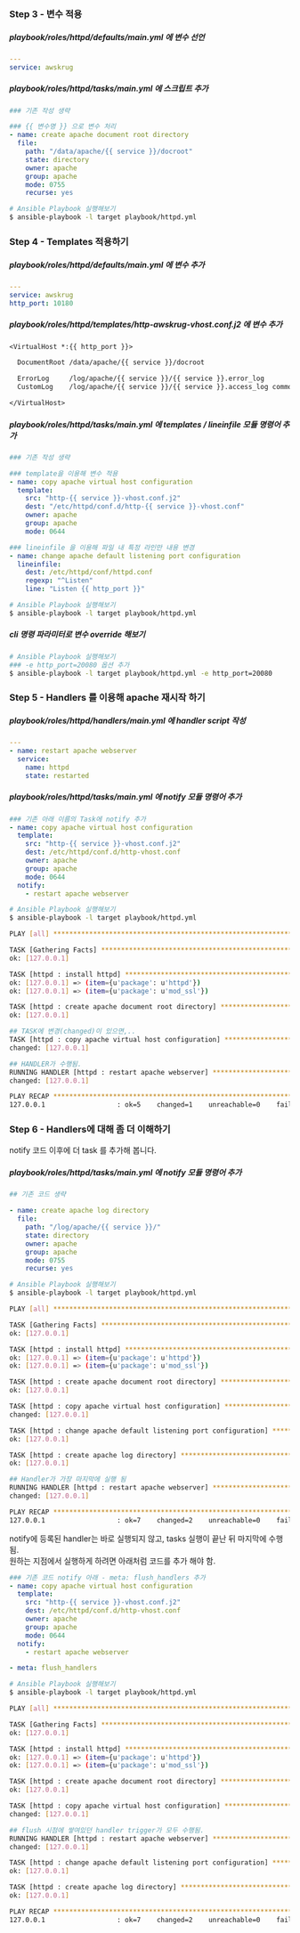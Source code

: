 
### Step 3 - 변수 적용
##### playbook/roles/httpd/defaults/main.yml 에 변수 선언
```yaml
---
service: awskrug
```
##### playbook/roles/httpd/tasks/main.yml 에 스크립트 추가
```yaml
### 기존 작성 생략

### {{ 변수명 }} 으로 변수 처리
- name: create apache document root directory
  file:
    path: "/data/apache/{{ service }}/docroot"
    state: directory
    owner: apache
    group: apache
    mode: 0755
    recurse: yes
```

```bash
# Ansible Playbook 실행해보기
$ ansible-playbook -l target playbook/httpd.yml
```

### Step 4 - Templates 적용하기
##### playbook/roles/httpd/defaults/main.yml 에 변수 추가
```yaml
---
service: awskrug
http_port: 10180
```

##### playbook/roles/httpd/templates/http-awskrug-vhost.conf.j2 에 변수 추가
```txt
<VirtualHost *:{{ http_port }}>

  DocumentRoot /data/apache/{{ service }}/docroot

  ErrorLog     /log/apache/{{ service }}/{{ service }}.error_log
  CustomLog    /log/apache/{{ service }}/{{ service }}.access_log common

</VirtualHost>
```

##### playbook/roles/httpd/tasks/main.yml 에 templates / lineinfile 모듈 명령어 추가
```yaml
### 기존 작성 생략

### template을 이용해 변수 적용
- name: copy apache virtual host configuration
  template:
    src: "http-{{ service }}-vhost.conf.j2"
    dest: "/etc/httpd/conf.d/http-{{ service }}-vhost.conf"
    owner: apache
    group: apache
    mode: 0644

### lineinfile 을 이용해 파일 내 특정 라인만 내용 변경
- name: change apache default listening port configuration
  lineinfile:
    dest: /etc/httpd/conf/httpd.conf
    regexp: "^Listen"
    line: "Listen {{ http_port }}"
```

```bash
# Ansible Playbook 실행해보기
$ ansible-playbook -l target playbook/httpd.yml
```

##### cli 명령 파라미터로 변수 override 해보기
```bash
# Ansible Playbook 실행해보기
### -e http_port=20080 옵션 추가
$ ansible-playbook -l target playbook/httpd.yml -e http_port=20080
```

### Step 5 - Handlers 를 이용해 apache 재시작 하기
##### playbook/roles/httpd/handlers/main.yml 에 handler script 작성
```yaml
---
- name: restart apache webserver
  service:
    name: httpd
    state: restarted
```
##### playbook/roles/httpd/tasks/main.yml 에 notify 모듈 명령어 추가
```yaml
### 기존 아래 이름의 Task에 notify 추가
- name: copy apache virtual host configuration
  template:
    src: "http-{{ service }}-vhost.conf.j2"
    dest: /etc/httpd/conf.d/http-vhost.conf
    owner: apache
    group: apache
    mode: 0644
  notify:
    - restart apache webserver
```

```bash
# Ansible Playbook 실행해보기
$ ansible-playbook -l target playbook/httpd.yml

PLAY [all] ***************************************************************************

TASK [Gathering Facts] ***************************************************************
ok: [127.0.0.1]

TASK [httpd : install httpd] *********************************************************
ok: [127.0.0.1] => (item={u'package': u'httpd'})
ok: [127.0.0.1] => (item={u'package': u'mod_ssl'})

TASK [httpd : create apache document root directory] *********************************
ok: [127.0.0.1]

## TASK에 변경(changed)이 있으면,..
TASK [httpd : copy apache virtual host configuration] ********************************
changed: [127.0.0.1]

## HANDLER가 수행됨.
RUNNING HANDLER [httpd : restart apache webserver] ***********************************
changed: [127.0.0.1]

PLAY RECAP ***************************************************************************
127.0.0.1                  : ok=5    changed=1    unreachable=0    failed=0
```

### Step 6 - Handlers에 대해 좀 더 이해하기
notify 코드 이후에 더 task 를 추가해 봅니다.

##### playbook/roles/httpd/tasks/main.yml 에 notify 모듈 명령어 추가
```yaml
## 기존 코드 생략

- name: create apache log directory
  file:
    path: "/log/apache/{{ service }}/"
    state: directory
    owner: apache
    group: apache
    mode: 0755
    recurse: yes
```

```bash
# Ansible Playbook 실행해보기
$ ansible-playbook -l target playbook/httpd.yml

PLAY [all] ***************************************************************************

TASK [Gathering Facts] ***************************************************************
ok: [127.0.0.1]

TASK [httpd : install httpd] *********************************************************
ok: [127.0.0.1] => (item={u'package': u'httpd'})
ok: [127.0.0.1] => (item={u'package': u'mod_ssl'})

TASK [httpd : create apache document root directory] *********************************
ok: [127.0.0.1]

TASK [httpd : copy apache virtual host configuration] ********************************
changed: [127.0.0.1]

TASK [httpd : change apache default listening port configuration] ********************
ok: [127.0.0.1]

TASK [httpd : create apache log directory] *******************************************
ok: [127.0.0.1]

## Handler가 가장 마지막에 실행 됨
RUNNING HANDLER [httpd : restart apache webserver] ***********************************
changed: [127.0.0.1]

PLAY RECAP ***************************************************************************
127.0.0.1                  : ok=7    changed=2    unreachable=0    failed=0

```
notify에 등록된 handler는 바로 실행되지 않고, tasks 실행이 끝난 뒤 마지막에 수행 됨.<br>
원하는 지점에서 실행하게 하려면 아래처럼 코드를 추가 해야 함.
```yaml
### 기존 코드 notify 아래 - meta: flush_handlers 추가
- name: copy apache virtual host configuration
  template:
    src: "http-{{ service }}-vhost.conf.j2"
    dest: /etc/httpd/conf.d/http-vhost.conf
    owner: apache
    group: apache
    mode: 0644
  notify:
    - restart apache webserver

- meta: flush_handlers
```
```bash
# Ansible Playbook 실행해보기
$ ansible-playbook -l target playbook/httpd.yml

PLAY [all] ***************************************************************************

TASK [Gathering Facts] ***************************************************************
ok: [127.0.0.1]

TASK [httpd : install httpd] *********************************************************
ok: [127.0.0.1] => (item={u'package': u'httpd'})
ok: [127.0.0.1] => (item={u'package': u'mod_ssl'})

TASK [httpd : create apache document root directory] *********************************
ok: [127.0.0.1]

TASK [httpd : copy apache virtual host configuration] ********************************
changed: [127.0.0.1]

## flush 시점에 쌓여있던 handler trigger가 모두 수행됨.
RUNNING HANDLER [httpd : restart apache webserver] ***********************************
changed: [127.0.0.1]

TASK [httpd : change apache default listening port configuration] ********************
ok: [127.0.0.1]

TASK [httpd : create apache log directory] *******************************************
ok: [127.0.0.1]

PLAY RECAP ***************************************************************************
127.0.0.1                  : ok=7    changed=2    unreachable=0    failed=0

```
